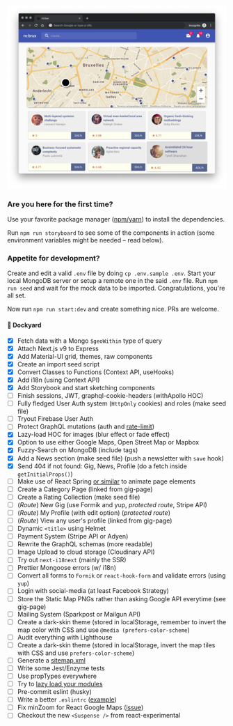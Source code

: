 ![screenshot](./public/screenshot.png?raw=true)

### Are you here for the first time?

Use your favorite package manager ([npm/yarn](https://www.stackshare.io/stackups/npm-vs-yarn)) to install the dependencies.

Run `npm run storyboard` to see some of the components in action (some environment variables might be needed – read below).

### Appetite for development?

Create and edit a valid `.env` file by doing `cp .env.sample .env`. Start your local MongoDB server or setup a remote one in the said `.env` file. Run `npm run seed` and wait for the mock data to be imported. Congratulations, you're all set.

Now run `npm run start:dev` and create something nice. PRs are welcome.

#### 🚧 Dockyard

- [x] Fetch data with a Mongo `$geoWithin` type of query
- [x] Attach Next.js v9 to Express
- [x] Add Material-UI grid, themes, raw components
- [x] Create an import seed script
- [x] Convert Classes to Functions (Context API, useHooks)
- [x] Add i18n (using Context API)
- [x] Add Storybook and start sketching components
- [ ] Finish sessions, JWT, graphql-cookie-headers (withApollo HOC)
- [ ] Fully fledged User Auth system (`HttpOnly` cookies) and roles (make seed file)
- [ ] Tryout Firebase User Auth
- [ ] Protect GraphQL mutations (auth and [rate-limit](https://www.npmjs.com/package/graphql-rate-limit-directive))
- [x] Lazy-load HOC for images (blur effect or fade effect)
- [x] Option to use either Google Maps, Open Street Map or Mapbox
- [x] Fuzzy-Search on MongoDB (include tags)
- [x] Add a News section (make seed file) (push a newsletter with `save` hook)
- [x] Send 404 if not found: Gig, News, Profile (do a fetch inside `getInitialProps()`)
- [ ] Make use of React Spring [or similar](https://material-ui.com/components/transitions/) to animate page elements
- [ ] Create a Category Page (linked from gig-page)
- [ ] Create a Rating Collection (make seed file)
- [ ] (_Route_) New Gig (use Formik and yup, _protected route_, Stripe API)
- [ ] (_Route_) My Profile (with edit option) (_protected route_)
- [ ] (_Route_) View any user's profile (linked from gig-page)
- [ ] Dynamic `<title>` using Helmet
- [ ] Payment System (Stripe API or Adyen)
- [ ] Rewrite the GraphQL schemas (more readable)
- [ ] Image Upload to cloud storage (Cloudinary API)
- [ ] Try out `next-i18next` (mainly the SSR)
- [ ] Prettier Mongoose errors (w/ i18n)
- [ ] Convert all forms to `Formik` or `react-hook-form` and validate errors (using `yup`)
- [ ] Login with social-media (at least Facebook Strategy)
- [ ] Store the Static Map PNGs rather than asking Google API everytime (see gig-page)
- [ ] Mailing System (Sparkpost or Mailgun API)
- [ ] Create a dark-skin theme (stored in localStorage, remember to invert the map color with CSS and use `@media (prefers-color-scheme`)
- [ ] Audit everything with Lighthouse
- [ ] Create a dark-skin theme (stored in localStorage, invert the map tiles with CSS and use `prefers-color-scheme`)
- [ ] Generate a [sitemap.xml](https://gist.github.com/a-barbieri/9eb6d65ef96c2ead322bd97ae4862934)
- [ ] Write some Jest/Enzyme tests
- [ ] Use propTypes everywhere
- [ ] Try to [lazy load your modules](https://flaviocopes.com/nextjs-lazy-load-modules/)
- [ ] Pre-commit eslint (husky)
- [ ] Write a better `.eslintrc` ([example](https://github.com/mui-org/material-ui/blob/master/.eslintrc.js))
- [ ] Fix minZoom for React Google Maps ([issue](https://github.com/google-map-react/google-map-react/issues/505))
- [ ] Checkout the new `<Suspense />` from react-experimental
